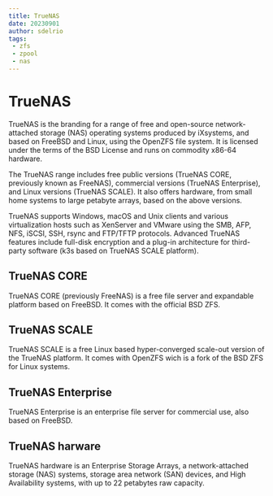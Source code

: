 ```yaml
---
title: TrueNAS
date: 20230901
author: sdelrio
tags:
 - zfs
 - zpool
 - nas
---
```


# TrueNAS

TrueNAS is the branding for a range of free and open-source network-attached storage (NAS) operating systems produced by iXsystems, and based on FreeBSD and Linux, using the OpenZFS file system. It is licensed under the terms of the BSD License and runs on commodity x86-64 hardware.

The TrueNAS range includes free public versions (TrueNAS CORE, previously known as FreeNAS), commercial versions (TrueNAS Enterprise), and Linux versions (TrueNAS SCALE). It also offers hardware, from small home systems to large petabyte arrays, based on the above versions.

TrueNAS supports Windows, macOS and Unix clients and various virtualization hosts such as XenServer and VMware using the SMB, AFP, NFS, iSCSI, SSH, rsync and FTP/TFTP protocols. Advanced TrueNAS features include full-disk encryption and a plug-in architecture for third-party software (k3s based on TrueNAS SCALE platform).

## TrueNAS CORE

TrueNAS CORE (previously FreeNAS) is a free file server and expandable platform based on FreeBSD. It comes with the official BSD ZFS.

## TrueNAS SCALE

TrueNAS SCALE is a free Linux based hyper-converged scale-out version of the TrueNAS platform. It comes with OpenZFS wich is a fork of the BSD ZFS for Linux systems.

## TrueNAS Enterprise

TrueNAS Enterprise is an enterprise file server for commercial use, also based on FreeBSD.

## TrueNAS harware

TrueNAS hardware is an Enterprise Storage Arrays, a network-attached storage (NAS) systems, storage area network (SAN) devices, and High Availability systems, with up to 22 petabytes raw capacity.

